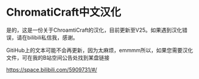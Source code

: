 # ChromatiCraft中文汉化
是的，这是一份关于ChroamtiCraft的汉化，目前更新至V25。如果遇到汉化错误，请在bilibili私信我，感谢。


GitiHub上的文本可能不会再更新，因为太麻烦，emmmm所以，如果您需要汉化文件，可在我的B站空间公告处找到某盘链接

https://space.bilibili.com/5909731/#/
